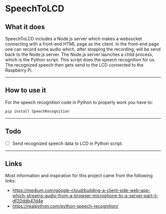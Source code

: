 # SpeechToLCD
## What it does
SpeechToLCD includes a Node.js server which makes a websocket connecting with a front-end HTML page as the client. In the front-end page one can record some audio which, after stopping the recording, will be send back to the Node.js server. The Node.js server launches a child process, which is the Python script. This script does the speech recognition for us. The recognized speech then gets send to the LCD connected to the Raspberry Pi.

---
## How to use it
For the speech recognition code in Python to properly work you have to:
```python
pip install SpeechRecognition
```

---
## Todo
- [ ] Send recognized speech data to LCD in Python script.

---
## Links
Most information and inspiration for this project came from the following links:
- https://medium.com/google-cloud/building-a-client-side-web-app-which-streams-audio-from-a-browser-microphone-to-a-server-part-ii-df20ddb47d4e
- https://realpython.com/python-speech-recognition/
